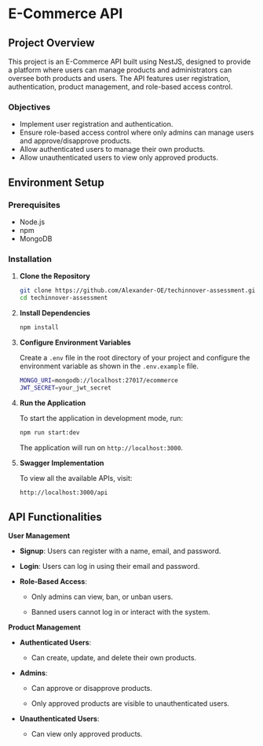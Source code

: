 # E-Commerce API

## Project Overview

This project is an E-Commerce API built using NestJS, designed to provide a platform where users can manage products and administrators can oversee both products and users. The API features user registration, authentication, product management, and role-based access control.

### Objectives

- Implement user registration and authentication.
- Ensure role-based access control where only admins can manage users and approve/disapprove products.
- Allow authenticated users to manage their own products.
- Allow unauthenticated users to view only approved products.

## Environment Setup

### Prerequisites

- Node.js 
- npm  
- MongoDB 

### Installation

1. **Clone the Repository**

   ```bash
   git clone https://github.com/Alexander-OE/techinnover-assessment.git
   cd techinnover-assessment

2. **Install Dependencies**

   ```bash
   npm install

3. **Configure Environment Variables**
   
   Create a `.env` file in the root directory of your project and configure the environment variable as shown in the `.env.example` file.

    ```bash
   MONGO_URI=mongodb://localhost:27017/ecommerce
    JWT_SECRET=your_jwt_secret

5. **Run the Application**

   To start the application in development mode, run:

     ```bash
     npm run start:dev
      ```
    The application will run on `http://localhost:3000`.

6. **Swagger Implementation**

   To view all the available APIs, visit:

   ```bash
   http://localhost:3000/api
      ```

 ## API Functionalities
   **User Management**
   
  - **Signup**: Users can register with a name, email, and password.
   
  - **Login**: Users can log in using their email and password.
    
  - **Role-Based Access**:
    
      - Only admins can view, ban, or unban users.
     
      - Banned users cannot log in or interact with the system.

   **Product Management**
   
   - **Authenticated Users**:
     
      - Can create, update, and delete their own products.
        
   - **Admins**:
     
     - Can approve or disapprove products.
       
     - Only approved products are visible to unauthenticated users.
       
   - **Unauthenticated Users**:
   
      - Can view only approved products.
   

   
